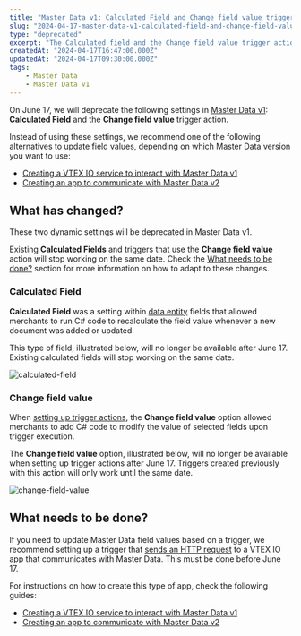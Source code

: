 ```yaml
---
title: "Master Data v1: Calculated Field and Change field value trigger deprecation"
slug: "2024-04-17-master-data-v1-calculated-field-and-change-field-value-trigger-deprecation"
type: "deprecated"
excerpt: "The Calculated field and the Change field value trigger action will be discontinued in Master Data v1."
createdAt: "2024-04-17T16:47:00.000Z"
updatedAt: "2024-04-17T09:30:00.000Z"
tags:
    - Master Data
    - Master Data v1
---
```


On June 17, we will deprecate the following settings in [Master Data v1](https://help.vtex.com/en/tutorial/master-data--4otjBnR27u4WUIciQsmkAw): **Calculated Field** and the **Change field value** trigger action.

Instead of using these settings, we recommend one of the following alternatives to update field values, depending on which Master Data version you want to use:

- [Creating a VTEX IO service to interact with Master Data v1](https://developers.vtex.com/docs/guides/interacting-with-master-data-v1-through-vtex-io-services)
- [Creating an app to communicate with Master Data v2](https://developers.vtex.com/docs/guides/create-master-data-crud-app)

## What has changed?

These two dynamic settings will be deprecated in Master Data v1.

Existing **Calculated Fields** and triggers that use the **Change field value** action will stop working on the same date. Check the [What needs to be done?](#what-needs-to-be-done) section for more information on how to adapt to these changes.

### Calculated Field

**Calculated Field** was a setting within [data entity](https://help.vtex.com/en/tutorial/data-entity--tutorials_1265) fields that allowed merchants to run C# code to recalculate the field value whenever a new document was added or updated.

This type of field, illustrated below, will no longer be available after June 17. Existing calculated fields will stop working on the same date.

![calculated-field](https://github.com/vtexdocs/dev-portal-content/assets/77292838/b5907281-d7c8-42ca-8e31-d6dfe1329f69)

### Change field value

When [setting up trigger actions](https://help.vtex.com/en/tutorial/creating-trigger-in-master-data--tutorials_1270), the **Change field value** option allowed merchants to add C# code to modify the value of selected fields upon trigger execution.

The **Change field value** option, illustrated below, will no longer be available when setting up trigger actions after June 17. Triggers created previously with this action will only work until the same date.

![change-field-value](https://github.com/vtexdocs/dev-portal-content/assets/77292838/e0278a99-33ff-4c72-be19-de39cd58e0b7)

## What needs to be done?

If you need to update Master Data field values based on a trigger, we recommend setting up a trigger that [sends an HTTP request](https://help.vtex.com/en/tutorial/creating-trigger-in-master-data--tutorials_1270#sending-an-http-request) to a VTEX IO app that communicates with Master Data. This must be done before June 17.

For instructions on how to create this type of app, check the following guides:

- [Creating a VTEX IO service to interact with Master Data v1](https://developers.vtex.com/docs/guides/interacting-with-master-data-v1-through-vtex-io-services)
- [Creating an app to communicate with Master Data v2](https://developers.vtex.com/docs/guides/create-master-data-crud-app)
